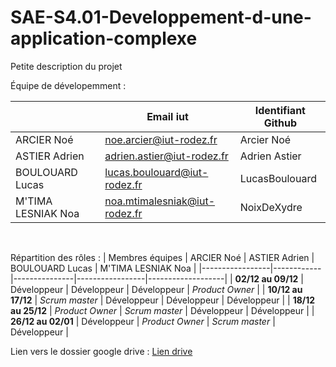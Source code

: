 # SAE-S4.01-Developpement-d-une-application-complexe
Petite description du projet

Équipe de dévelopemment :

|             | Email iut     | Identifiant Github |
|-------------|---------------|---------------|
| ARCIER Noé | noe.arcier@iut-rodez.fr | Arcier Noé |
| ASTIER Adrien | adrien.astier@iut-rodez.fr | Adrien Astier |
| BOULOUARD Lucas | lucas.boulouard@iut-rodez.fr | LucasBoulouard |
| M'TIMA LESNIAK Noa | noa.mtimalesniak@iut-rodez.fr | NoixDeXydre |

<br/>

Répartition des rôles :
| Membres équipes | ARCIER Noé | ASTIER Adrien | BOULOUARD Lucas | M'TIMA LESNIAK Noa |
|-----------------|------------|---------------|-----------------|-------------------|
| **02/12 au 09/12** | Développeur | Développeur | Développeur | *Product Owner* |
| **10/12 au 17/12** | *Scrum master* | Développeur | Développeur | Développeur |
| **18/12 au 25/12** | *Product Owner* | *Scrum master* | Développeur | Développeur |
| **26/12 au 02/01** | Développeur | *Product Owner* | *Scrum master* | Développeur |

Lien vers le dossier google drive : [Lien drive](https://drive.google.com/drive/u/3/folders/0AEo2XoGZT8DyUk9PVA)
